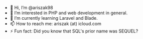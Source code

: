 - 👋 Hi, I’m @ariszak98
- 👀 I’m interested in PHP and web development in general.
- 🌱 I’m currently learning Laravel and Blade.
- 📫 How to reach me: ariszak (at) icloud.com
- ⚡ Fun fact: Did you know that SQL's prior name was SEQUEL? 

<!---
ariszak98/ariszak98 is a ✨ special ✨ repository because its `README.md` (this file) appears on your GitHub profile.
You can click the Preview link to take a look at your changes.
--->
